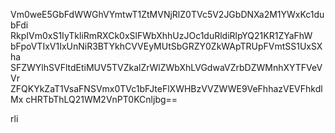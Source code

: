 Vm0weE5GbFdWWGhVYmtwT1ZtMVNjRlZ0TVc5V2JGbDNXa2M1YWxKc1dubFdi
RkpIVm0xS1IyTkliRmRXCk0xSlFWbXhhUzJOc1duRldiRlpYQ21KR1ZYaFhW
bFpoVTIxV1IxUnNiR3BTYkhCVVEyMUtSbGRZY0ZkWApTRUpFVmtSS1UxSXha
SFZWYlhSVFltdEtiMUV5TVZkalZrWlZWbXhLVGdwaVZrbDZWMnhXYTFVeVVr
ZFQKYkZaT1VsaFNSVmx0TVc1bFJteFlXWHBzVVZWWE9VeFhhazVEVFhkdlMx
cHRTbThLQ21WM2VnPT0KCnljbg==

rli
